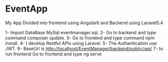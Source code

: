 # EventApp

My App Divided into frontend using Angular6 and Backend using Laravel5.4

1- Import DataBase MySql eventmanager.sql.
2- Go to backend and type command composer update.
3- Go to frontend and type command npm install.
4- I develop Restful APIs using Laravel.
5- The Authentication use JWT.
6- BaseUrl is <http://localhost/EventManager/backend/public/api/>
7- to run frontend Go to frontend and type ng serve